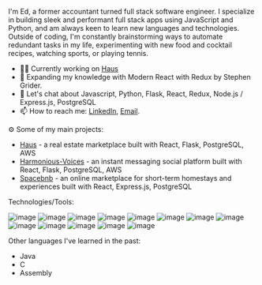I'm Ed, a former accountant turned full stack software engineer.  I specialize in building sleek and performant full stack apps using JavaScript and Python, and am always keen to learn new languages and technologies. Outside of coding, I'm constantly brainstorming ways to automate redundant tasks in my life, experimenting with new food and cocktail recipes, watching sports, or playing tennis.

- 👨‍💻 Currently working on [Haus](https://house-me.onrender.com/)
- 🌱 Expanding my knowledge with Modern React with Redux by Stephen Grider.
- 💬 Let's chat about Javascript, Python, Flask, React, Redux, Node.js / Express.js, PostgreSQL
- 📫 How to reach me: [LinkedIn](https://www.linkedin.com/in/edgarulloa/), [Email](mailTo:ulloa.edgar0203@gmail.com).

⚙️ Some of my main projects:
- [Haus](https://house-me.onrender.com/) - a real estate marketplace built with React, Flask, PostgreSQL, AWS
- [Harmonious-Voices](https://harmonious-voices.herokuapp.com/) - an instant messaging social platform built with React, Flask, PostgreSQL, AWS
- [Spacebnb](https://spacebnb.onrender.com/) - an online marketplace for short-term homestays and experiences built with React, Express.js, PostgreSQL

Technologies/Tools:

![image](https://img.shields.io/badge/HTML5-E34F26?style=for-the-badge&logo=html5&logoColor=white)
![image](https://img.shields.io/badge/CSS3-1572B6?style=for-the-badge&logo=css3&logoColor=white)
![image](https://img.shields.io/badge/JavaScript-323330?style=for-the-badge&logo=javascript&logoColor=F7DF1E)
![image](https://img.shields.io/badge/Python-FFD43B?style=for-the-badge&logo=python&logoColor=blue)
![image](https://img.shields.io/badge/React-20232A?style=for-the-badge&logo=react&logoColor=61DAFB)
![image](https://img.shields.io/badge/Redux-593D88?style=for-the-badge&logo=redux&logoColor=white)
![image](https://img.shields.io/badge/Flask-000000?style=for-the-badge&logo=flask&logoColor=white)
![image](https://img.shields.io/badge/Node.js-339933?style=for-the-badge&logo=nodedotjs&logoColor=white)
![image](https://img.shields.io/badge/Express.js-000000?style=for-the-badge&logo=express&logoColor=white)
![image](https://img.shields.io/badge/PostgreSQL-316192?style=for-the-badge&logo=postgresql&logoColor=white)
![image](https://img.shields.io/badge/Amazon_AWS-FF9900?style=for-the-badge&logo=amazonaws&logoColor=white)
![image](https://img.shields.io/badge/Docker-2CA5E0?style=for-the-badge&logo=docker&logoColor=white)
![image](https://img.shields.io/badge/Postman-FF6C37?style=for-the-badge&logo=Postman&logoColor=white)

Other languages I've learned in the past:
- Java
- C
- Assembly
